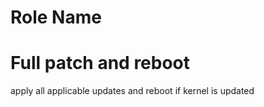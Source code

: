 Role Name
=========

# Full patch and reboot

apply all applicable updates and reboot if kernel is updated

